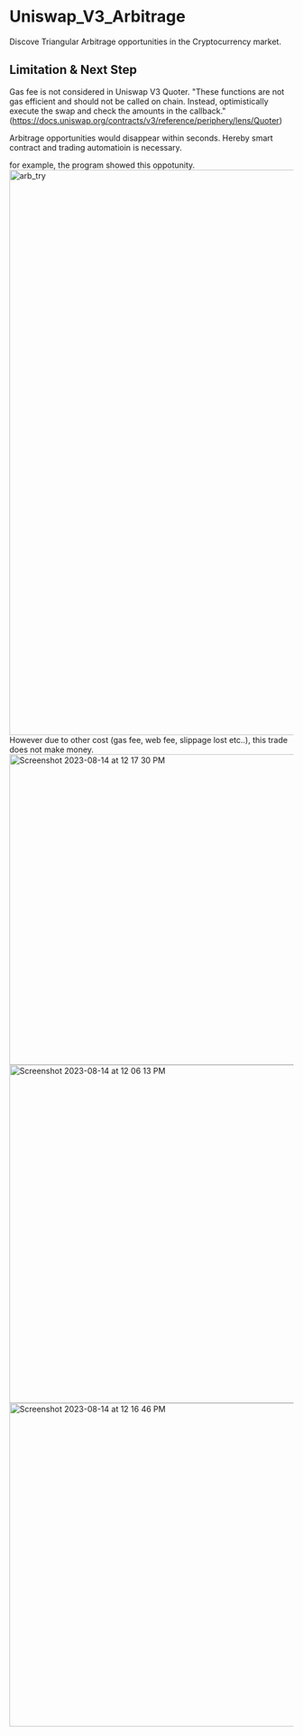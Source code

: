# Uniswap_V3_Arbitrage

Discove Triangular Arbitrage opportunities in the Cryptocurrency market.

## Limitation & Next Step
Gas fee is not considered in Uniswap V3 Quoter.
"These functions are not gas efficient and should not be called on chain. Instead, optimistically execute the swap and check the amounts in the callback." (https://docs.uniswap.org/contracts/v3/reference/periphery/lens/Quoter)

Arbitrage opportunities would disappear within seconds. Hereby smart contract and trading automatioin is necessary.

for example, the program showed this oppotunity.
<img width="1003" alt="arb_try" src="https://github.com/StevenZhangzhexu/Uniswap_V3_Arbitrage/assets/68343996/548c897a-e3bf-44be-b896-ffc986b68ef0">
However due to other cost (gas fee, web fee, slippage lost etc..), this trade does not make money.<img width="551" alt="Screenshot 2023-08-14 at 12 17 30 PM" src="https://github.com/StevenZhangzhexu/Uniswap_V3_Arbitrage/assets/68343996/47a947a9-a973-4f77-ae9e-fc112e8b0ff3">
<img width="600" alt="Screenshot 2023-08-14 at 12 06 13 PM" src="https://github.com/StevenZhangzhexu/Uniswap_V3_Arbitrage/assets/68343996/c2a6a254-b807-4276-a7a4-e6835d3fdf9e">
<img width="574" alt="Screenshot 2023-08-14 at 12 16 46 PM" src="https://github.com/StevenZhangzhexu/Uniswap_V3_Arbitrage/assets/68343996/bf0fc81f-0bcd-480b-bae3-ee77b82713ad">

